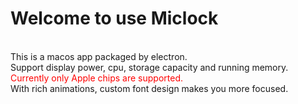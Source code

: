 <h1 class="h1">Welcome&nbsp;to&nbsp;use&nbsp;Miclock</h1><br>This&nbsp;is&nbsp;a&nbsp;macos&nbsp;app&nbsp;packaged&nbsp;by&nbsp;electron.<br>Support&nbsp;display&nbsp;power,&nbsp;cpu,&nbsp;storage&nbsp;capacity&nbsp;and&nbsp;running&nbsp;memory.<br><span style="color:red;">Currently&nbsp;only&nbsp;Apple&nbsp;chips&nbsp;are&nbsp;supported.</span><br>With&nbsp;rich&nbsp;animations,&nbsp;custom&nbsp;font&nbsp;design&nbsp;makes&nbsp;you&nbsp;more&nbsp;focused.
